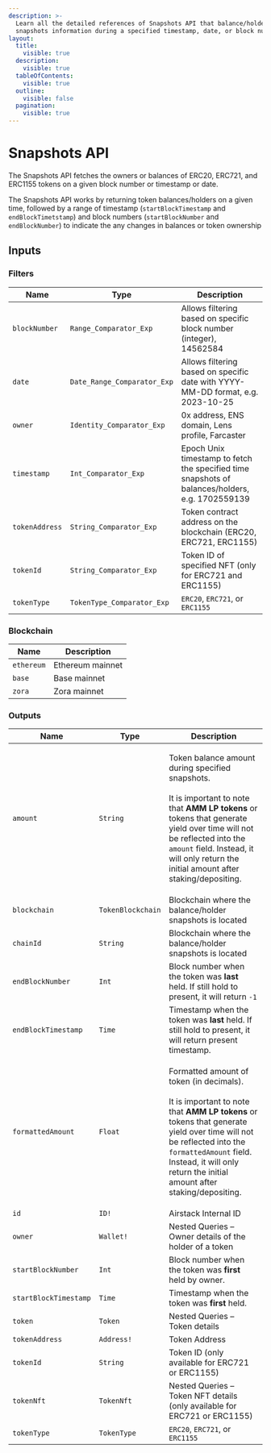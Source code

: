 ```yaml
---
description: >-
  Learn all the detailed references of Snapshots API that balance/holder
  snapshots information during a specified timestamp, date, or block number.
layout:
  title:
    visible: true
  description:
    visible: true
  tableOfContents:
    visible: true
  outline:
    visible: false
  pagination:
    visible: true
---
```


# Snapshots API

The Snapshots API fetches the owners or balances of ERC20, ERC721, and ERC1155 tokens on a given block number or timestamp or date.

The Snapshots API works by returning token balances/holders on a given time, followed by a range of timestamp (`startBlockTimestamp` and `endBlockTimetstamp`) and block numbers (`startBlockNumber` and `endBlockNumber`) to indicate the any changes in balances or token ownership

## Inputs

### Filters

| Name           | Type                        | Description                                                                                     |
| -------------- | --------------------------- | ----------------------------------------------------------------------------------------------- |
| `blockNumber`  | `Range_Comparator_Exp`      | Allows filtering based on specific block number (integer), 14562584                             |
| `date`         | `Date_Range_Comparator_Exp` | Allows filtering based on specific date with YYYY-MM-DD format, e.g. 2023-10-25                 |
| `owner`        | `Identity_Comparator_Exp`   | 0x address, ENS domain, Lens profile, Farcaster                                                 |
| `timestamp`    | `Int_Comparator_Exp`        | Epoch Unix timestamp to fetch the specified time snapshots of balances/holders, e.g. 1702559139 |
| `tokenAddress` | `String_Comparator_Exp`     | Token contract address on the blockchain (ERC20, ERC721, ERC1155)                               |
| `tokenId`      | `String_Comparator_Exp`     | Token ID of specified NFT (only for ERC721 and ERC1155)                                         |
| `tokenType`    | `TokenType_Comparator_Exp`  | `ERC20`, `ERC721`, or `ERC1155`                                                                 |

### Blockchain

| Name       | Description      |
| ---------- | ---------------- |
| `ethereum` | Ethereum mainnet |
| `base`     | Base mainnet     |
| `zora`     | Zora mainnet     |

### Outputs

| Name                  | Type              | Description                                                                                                                                                                                                                                                                                             |
| --------------------- | ----------------- | ------------------------------------------------------------------------------------------------------------------------------------------------------------------------------------------------------------------------------------------------------------------------------------------------------- |
| `amount`              | `String`          | <p>Token balance amount during specified snapshots.<br><br>It is important to note that <strong>AMM LP tokens</strong> or tokens that generate yield over time will not be reflected into the <code>amount</code> field. Instead, it will only return the initial amount after staking/depositing.</p>  |
| `blockchain`          | `TokenBlockchain` | Blockchain where the balance/holder snapshots is located                                                                                                                                                                                                                                                |
| `chainId`             | `String`          | Blockchain where the balance/holder snapshots is located                                                                                                                                                                                                                                                |
| `endBlockNumber`      | `Int`             | Block number when the token was **last** held. If still hold to present, it will return `-1`                                                                                                                                                                                                            |
| `endBlockTimestamp`   | `Time`            | Timestamp when the token was **last** held. If still hold to present, it will return present timestamp.                                                                                                                                                                                                 |
| `formattedAmount`     | `Float`           | <p>Formatted amount of token (in decimals).<br><br>It is important to note that <strong>AMM LP tokens</strong> or tokens that generate yield over time will not be reflected into the <code>formattedAmount</code> field. Instead, it will only return the initial amount after staking/depositing.</p> |
| `id`                  | `ID!`             | Airstack Internal ID                                                                                                                                                                                                                                                                                    |
| `owner`               | `Wallet!`         | Nested Queries – Owner details of the holder of a token                                                                                                                                                                                                                                                 |
| `startBlockNumber`    | `Int`             | Block number when the token was **first** held by owner.                                                                                                                                                                                                                                                |
| `startBlockTimestamp` | `Time`            | Timestamp when the token was **first** held.                                                                                                                                                                                                                                                            |
| `token`               | `Token`           | Nested Queries – Token details                                                                                                                                                                                                                                                                          |
| `tokenAddress`        | `Address!`        | Token Address                                                                                                                                                                                                                                                                                           |
| `tokenId`             | `String`          | Token ID (only available for ERC721 or ERC1155)                                                                                                                                                                                                                                                         |
| `tokenNft`            | `TokenNft`        | Nested Queries – Token NFT details (only available for ERC721 or ERC1155)                                                                                                                                                                                                                               |
| `tokenType`           | `TokenType`       | `ERC20`, `ERC721`, or `ERC1155`                                                                                                                                                                                                                                                                         |
